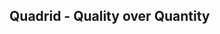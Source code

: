## Quadrid - Quality over Quantity

<!--
**Quadrid is an organisation which is trying to make your Linux experience better!**
-->

